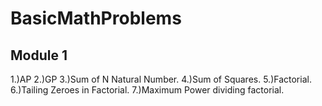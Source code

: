 # BasicMathProblems

## Module 1

1.)AP
2.)GP
3.)Sum of N Natural Number.
4.)Sum of Squares.
5.)Factorial.
6.)Tailing Zeroes in Factorial.
7.)Maximum Power dividing factorial.
